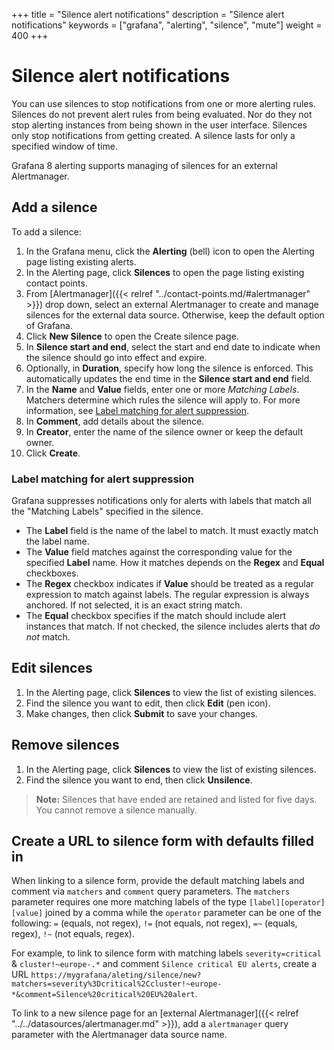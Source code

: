 +++
title = "Silence alert notifications"
description = "Silence alert notifications"
keywords = ["grafana", "alerting", "silence", "mute"]
weight = 400
+++

# Silence alert notifications

You can use silences to stop notifications from one or more alerting rules. Silences do not prevent alert rules from being evaluated. Nor do they not stop alerting instances from being shown in the user interface. Silences only stop notifications from getting created. A silence lasts for only a specified window of time.

Grafana 8 alerting supports managing of silences for an external Alertmanager. 

## Add a silence

To add a silence:

1. In the Grafana menu, click the **Alerting** (bell) icon to open the Alerting page listing existing alerts.
1. In the Alerting page, click **Silences** to open the page listing existing contact points.
1. From [Alertmanager]({{< relref "../contact-points.md/#alertmanager" >}}) drop down, select an external Alertmanager to create and manage silences for the external data source. Otherwise, keep the default option of Grafana.
1. Click **New Silence** to open the Create silence page.
1. In **Silence start and end**, select the start and end date to indicate when the silence should go into effect and expire.
1. Optionally, in **Duration**, specify how long the silence is enforced. This automatically updates the end time in the  **Silence start and end** field.
1. In the **Name** and **Value** fields, enter one or more _Matching Labels_. Matchers determine which rules the silence will apply to. For more information, see [Label matching for alert suppression](#label-matching-for-alert-suppression).
1. In **Comment**, add details about the silence.
1. In **Creator**, enter the name of the silence owner or keep the default owner.
1. Click **Create**.

### Label matching for alert suppression

Grafana suppresses notifications only for alerts with labels that match all the "Matching Labels" specified in the silence.

- The **Label** field is the name of the label to match. It must exactly match the label name.
- The **Value** field matches against the corresponding value for the specified **Label** name. How it matches depends on the **Regex** and **Equal** checkboxes.
- The **Regex** checkbox indicates if **Value** should be treated as a regular expression to match against labels. The regular expression is always anchored. If not selected, it is an exact string match.
- The **Equal** checkbox specifies if the match should include alert instances that match. If not checked, the silence includes alerts that _do not_ match.

## Edit silences

1. In the Alerting page, click **Silences** to view the list of existing silences.
1. Find the silence you want to edit, then click **Edit** (pen icon).
1. Make changes, then click **Submit** to save your changes.

## Remove silences

1. In the Alerting page, click **Silences** to view the list of existing silences.
1. Find the silence you want to end, then click **Unsilence**. 

> **Note:** Silences that have ended are retained and listed for five days. You cannot remove a silence manually.

## Create a URL to silence form with defaults filled in

When linking to a silence form, provide the default matching labels and comment via `matchers` and `comment` query parameters. The `matchers` parameter requires one more matching labels of the type `[label][operator][value]` joined by a comma while the `operator` parameter can be one of the following: `=` (equals, not regex), `!=` (not equals, not regex), `=~` (equals, regex), `!~` (not equals, regex).

For example, to link to silence form with matching labels `severity=critical` & `cluster!~europe-.*` and comment `Silence critical EU alerts`, create a URL `https://mygrafana/aleting/silence/new?matchers=severity%3Dcritical%2Ccluster!~europe-*&comment=Silence%20critical%20EU%20alert`.

To link to a new silence page for an [external Alertmanager]({{< relref "../../datasources/alertmanager.md" >}}), add a `alertmanager` query parameter with the Alertmanager data source name.

